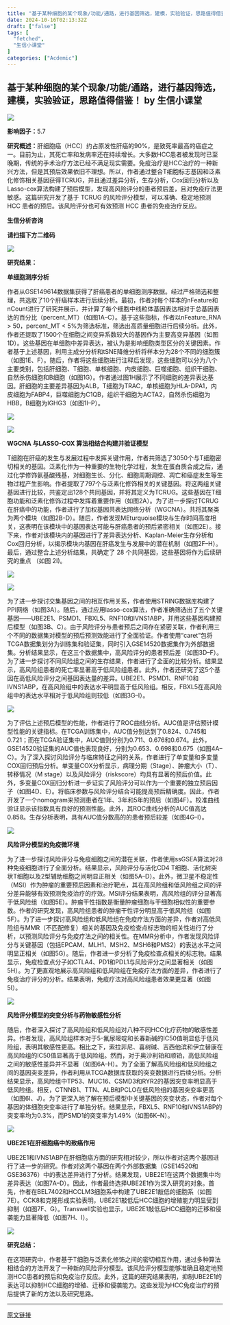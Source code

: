 ```yaml
---
title: "基于某种细胞的某个现象/功能/通路，进行基因筛选，建模，实验验证，思路值得借鉴！"
date: 2024-10-16T02:13:32Z
draft: ["false"]
tags: [
  "fetched",
  "生信小课堂"
]
categories: ["Acdemic"]
---
```

基于某种细胞的某个现象/功能/通路，进行基因筛选，建模，实验验证，思路值得借鉴！ by 生信小课堂
------
<div><p><img data-galleryid="" data-imgfileid="100013970" data-ratio="0.3960216998191682" data-s="300,640" data-src="https://mmbiz.qpic.cn/mmbiz_png/qw8jImtmeZGTtN4EZkKQkr13EkVrI9GX7hdhdpTKQ8XibYjMWUfPmu0eM2ur2wcXEVrUht5kPep6eA3bKulUoIw/640?wx_fmt=png&amp;from=appmsg" data-type="png" data-w="553" src="https://mmbiz.qpic.cn/mmbiz_png/qw8jImtmeZGTtN4EZkKQkr13EkVrI9GX7hdhdpTKQ8XibYjMWUfPmu0eM2ur2wcXEVrUht5kPep6eA3bKulUoIw/640?wx_fmt=png&amp;from=appmsg"></p><p><strong>影响因子：</strong>5.7</p><p><strong>研究概述：</strong>肝细胞癌（HCC）约占原发性肝癌的90%，是致死率最高的癌症之一。目前为止，其死亡率和发病率还在持续增长。大多数HCC患者被发现时已至晚期，传统的手术治疗方法已经不满足现实需要。免疫治疗是HCC治疗的一种新兴方法，但是其预后效果依旧不理想。所以，作者通过整合T细胞标志基因和泛素化修饰相关基因获得TCRUG，并且通过差异分析，生存分析，Cox回归分析以及Lasso-cox算法构建了预后模型，发现高风险评分的患者预后差，且对免疫疗法更敏感。这篇研究开发了基于 TCRUG 的风险评分模型，可以准确、稳定地预测 HCC 患者的预后。该风险评分也可有效预测 HCC 患者的免疫治疗反应。</p><section><span><strong><span>生信分析咨询</span></strong></span></section><p><span><strong><span>请扫描下方二维码</span></strong></span></p><p><img data-backh="430" data-backw="430" data-imgfileid="100013983" data-ratio="1" data-s="300,640" data-src="https://mmbiz.qpic.cn/mmbiz_png/qw8jImtmeZGiasmWJMCs5ib6TujDtZTGNQlS9jENFH7UB068iaZ8j6NXCson0NY5XcPEe2OX5vWuReex14ms2MI6Q/640?wx_fmt=png&amp;wxfrom=5&amp;wx_lazy=1&amp;wx_co=1" data-type="png" data-w="430" src="https://mmbiz.qpic.cn/mmbiz_png/qw8jImtmeZGiasmWJMCs5ib6TujDtZTGNQlS9jENFH7UB068iaZ8j6NXCson0NY5XcPEe2OX5vWuReex14ms2MI6Q/640?wx_fmt=png&amp;wxfrom=5&amp;wx_lazy=1&amp;wx_co=1"></p><p><strong>研究结果：</strong></p><p><strong>单细胞测序分析</strong></p><p>作者从GSE149614数据集获得了肝癌患者的单细胞测序数据。经过严格筛选和整理，共选取了10个肝癌样本进行后续分析。最初，作者对每个样本的nFeature和nCount进行了研究并展示，并计算了每个细胞中线粒体基因表达相对于总基因表达的百分比（percent_MT）（如图1A–C）。基于这些指标，作者以nFeature_RNA &gt; 50，percent_MT &lt; 5%为筛选标准，筛选出高质量细胞进行后续分析。此外，作者还提取了1500个在细胞之间变异系数较大的基因作为主要高变异基因（如图1D）。这些基因在单细胞中差异表达，被认为是影响细胞类型区分的关键因素。作者基于上述基因，利用主成分分析和tSNE降维分析将样本分为28个不同的细胞簇（如图1E、F）。随后，作者将这些细胞进行注释后发现，这些细胞可以分为八个主要类别，包括肝细胞、T细胞、单核细胞、内皮细胞、巨噬细胞、组织干细胞、自然杀伤细胞和B细胞（如图1G）。作者通过图1H展示了不同细胞的差异表达基因。肝细胞的主要差异基因为ALB，T细胞为TRAC，单核细胞为HLA-DPA1，内皮细胞为FABP4，巨噬细胞为C1QB，组织干细胞为ACTA2，自然杀伤细胞为HBB，B细胞为IGHG3（如图1I–P）。</p><p><img data-galleryid="" data-imgfileid="100013971" data-ratio="0.587037037037037" data-s="300,640" data-src="https://mmbiz.qpic.cn/mmbiz_png/qw8jImtmeZGTtN4EZkKQkr13EkVrI9GXrtHteicibCwRJMyiaYPmf9luoxB1iaicaXrOZ2ss8FAqIZEP2VDzTdBia6icQ/640?wx_fmt=png&amp;from=appmsg" data-type="png" data-w="1080" src="https://mmbiz.qpic.cn/mmbiz_png/qw8jImtmeZGTtN4EZkKQkr13EkVrI9GXrtHteicibCwRJMyiaYPmf9luoxB1iaicaXrOZ2ss8FAqIZEP2VDzTdBia6icQ/640?wx_fmt=png&amp;from=appmsg"></p><p><img data-galleryid="" data-imgfileid="100013972" data-ratio="0.8061938061938062" data-s="300,640" data-src="https://mmbiz.qpic.cn/mmbiz_png/qw8jImtmeZGTtN4EZkKQkr13EkVrI9GXuYA0iaUgB67nCVs0tXXt1aG9kY51Evv76ibicurzz4libl65vTM9k5UBEA/640?wx_fmt=png&amp;from=appmsg" data-type="png" data-w="1001" src="https://mmbiz.qpic.cn/mmbiz_png/qw8jImtmeZGTtN4EZkKQkr13EkVrI9GXuYA0iaUgB67nCVs0tXXt1aG9kY51Evv76ibicurzz4libl65vTM9k5UBEA/640?wx_fmt=png&amp;from=appmsg"></p><p><strong>WGCNA 与LASSO-COX 算法相结合构建并验证模型</strong></p><p>T细胞在肝癌的发生与发展过程中发挥关键作用，作者共筛选了3050个与T细胞密切相关的基因。泛素化作为一种重要的生物化学过程，发生在蛋白质合成之后，通过化学修饰氨基酸残基，对细胞生长、分化、细胞周期调控、凋亡和癌症发生等生物过程产生影响。作者提取了797个与泛素化修饰相关的关键基因。将这两组关键基因进行比较，共鉴定出128个共同基因，并将其定义为TCRUG。这些基因在T细胞功能和泛素化修饰过程中发挥着重要作用（如图2A）。为了进一步探讨TCRUG在肝癌中的功能，作者进行了加权基因共表达网络分析（WGCNA）。共将其聚类为两个模块（如图2B-D）。随后，作者发现MEturquoise模块与生存时间高度相关，这表明在该模块中的基因表达可能与肝癌患者的预后紧密相关（如图2E）。接下来，作者对该模块内的基因进行了差异表达分析、Kaplan-Meier生存分析和Cox回归分析，以揭示模块内基因在肝癌发生与发展中的潜在机制（如图2F–H）。最后，通过整合上述分析结果，共确定了 28 个共同基因，这些基因将作为后续研究的重点 （如图 2I)。</p><p><img data-galleryid="" data-imgfileid="100013973" data-ratio="0.6306122448979592" data-s="300,640" data-src="https://mmbiz.qpic.cn/mmbiz_png/qw8jImtmeZGTtN4EZkKQkr13EkVrI9GXHdY2bI75ZvcgCrBZxQNLId7pibgWuY7dDuAU8oF2BibkF9NXPTw35HKg/640?wx_fmt=png&amp;from=appmsg" data-type="png" data-w="980" src="https://mmbiz.qpic.cn/mmbiz_png/qw8jImtmeZGTtN4EZkKQkr13EkVrI9GXHdY2bI75ZvcgCrBZxQNLId7pibgWuY7dDuAU8oF2BibkF9NXPTw35HKg/640?wx_fmt=png&amp;from=appmsg"></p><p><img data-galleryid="" data-imgfileid="100013974" data-ratio="0.6269430051813472" data-s="300,640" data-src="https://mmbiz.qpic.cn/mmbiz_png/qw8jImtmeZGTtN4EZkKQkr13EkVrI9GX7v4w7mFWaiaiciang2ibdAKlAFjPeD1S9bVWPlgwGUTsbgI2icKan1B31HQ/640?wx_fmt=png&amp;from=appmsg" data-type="png" data-w="965" src="https://mmbiz.qpic.cn/mmbiz_png/qw8jImtmeZGTtN4EZkKQkr13EkVrI9GX7v4w7mFWaiaiciang2ibdAKlAFjPeD1S9bVWPlgwGUTsbgI2icKan1B31HQ/640?wx_fmt=png&amp;from=appmsg"></p><p>为了进一步探讨交集基因之间的相互作用关系，作者使用STRING数据库构建了PPI网络（如图3A）。随后，通过应用lasso-cox算法，作者准确筛选出了五个关键基因——UBE2E1、PSMD1、FBXL5、RNF10和IVNS1ABP，并用这些基因构建预后模型（如图3B、C）。由于风险评分与患者预后之间存在紧密关联，作者利用三个不同的数据集对模型的预后预测效能进行了全面验证。作者使用“caret”包将TCGA数据集划分为训练集和验证集，同时引入GSE14520数据集作为外部数据集。分析结果显示，在这三个数据集中，高风险评分的患者预后差（如图3D–F）。为了进一步探讨不同风险组之间的生存结果，作者进行了全面的比较分析。结果显示，高风险组患者的死亡率显著高于低风险组患者。此外，作者还研究了这5个基因在高低风险评分之间基因表达量的差异。UBE2E1、PSMD1、RNF10和IVNS1ABP，在高风险组中的表达水平明显高于低风险组。相反，FBXL5在高风险组中的表达水平相对于低风险组则较低（如图3G–I）。</p><p><img data-galleryid="" data-imgfileid="100013975" data-ratio="1.3088235294117647" data-s="300,640" data-src="https://mmbiz.qpic.cn/mmbiz_png/qw8jImtmeZGTtN4EZkKQkr13EkVrI9GXCgpxTAUHl9DVPNnzu4NUZKQVEQudcFmSON6LJOFKxWPnSd7FhydtSw/640?wx_fmt=png&amp;from=appmsg" data-type="png" data-w="612" src="https://mmbiz.qpic.cn/mmbiz_png/qw8jImtmeZGTtN4EZkKQkr13EkVrI9GXCgpxTAUHl9DVPNnzu4NUZKQVEQudcFmSON6LJOFKxWPnSd7FhydtSw/640?wx_fmt=png&amp;from=appmsg"></p><p>为了评估上述预后模型的性能，作者进行了ROC曲线分析。AUC值是评估预计模型性能的关键指标。在TCGA训练集中，AUC值分别达到了0.824、0.745和0.721；而在TCGA验证集中，AUC值则分别为0.711、0.676和0.674。此外，GSE14520验证集的AUC值也表现良好，分别为0.653、0.698和0.675（如图4A–C）。为了深入探讨风险评分与临床特征之间的关系，作者进行了单变量和多变量COX回归预后分析。单变量COX分析显示，病理分期（Stage）、肿瘤大小（T）、转移情况（M stage）以及风险评分（riskscore）均具有显著的预后价值。此外，多变量COX回归分析进一步证实了风险评分可以作为一个重要的独立预后因子（如图4D、E）。将临床参数与风险评分结合可能提高预后精确度。因此，作者开发了一个nomogram来预测患者在1年、3年和5年的预后（如图4F）。校准曲线验证显示该指数具有良好的预测性能。此外，其ROC曲线分析的AUC值高达0.858。生存分析表明，具有AUC值分数高的的患者预后较差（如图4G–I）。</p><p><img data-galleryid="" data-imgfileid="100013976" data-ratio="1.3776223776223777" data-s="300,640" data-src="https://mmbiz.qpic.cn/mmbiz_png/qw8jImtmeZGTtN4EZkKQkr13EkVrI9GXxiaFpF2aAAqOQwIY7T1radUpo6D5XZN3IND3Vd9WtObHFoAJ357nGCw/640?wx_fmt=png&amp;from=appmsg" data-type="png" data-w="572" src="https://mmbiz.qpic.cn/mmbiz_png/qw8jImtmeZGTtN4EZkKQkr13EkVrI9GXxiaFpF2aAAqOQwIY7T1radUpo6D5XZN3IND3Vd9WtObHFoAJ357nGCw/640?wx_fmt=png&amp;from=appmsg"></p><p><strong>风险评分模型的免疫微环境</strong></p><p>为了进一步探讨风险评分与免疫细胞之间的潜在关联，作者使用ssGSEA算法对28种免疫细胞进行了全面分析。结果显示，风险评分与活化CD4 T细胞、活化树突状T细胞以及2型辅助细胞之间明显正相关（如图5A–D）。此外，微卫星不稳定性（MSI）作为肿瘤的重要预后因素和治疗靶点，其在高风险组和低风险组之间的评分差异能够有效预测免疫治疗的疗效。MSI评分结果表明，高风险组的评分显著高于低风险组（如图5E）。肿瘤干性指数是衡量肿瘤细胞与干细胞相似性的重要参数。作者的研究发现，高风险组患者的肿瘤干性评分明显高于低风险组（如图5F）。为了进一步探讨高风险组和低风险组在免疫疗法方面的差异，作者对高低风险组与MMR（不匹配修复）相关的基因及免疫检查点标志物的相关性进行了分析，以预测风险评分与免疫疗法之间的相关性。在MMR分析中，作者发现风险评分与关键基因（包括EPCAM、MLH1、MSH2、MSH6和PMS2）的表达水平之间明显正相关（如图5G）。随后，作者进一步分析了免疫检查点相关的标志物。结果显示，免疫检查点分子如CTLA4、PD1和PDL1与风险评分之间显著相关（如图5H）。为了更直观地展示高风险组和低风险组在免疫疗法方面的差异，作者进行了免疫治疗评分的分析。结果表明，免疫疗法对高风险组患者效果更显著（如图5I）。</p><p><img data-galleryid="" data-imgfileid="100013977" data-ratio="1.3785714285714286" data-s="300,640" data-src="https://mmbiz.qpic.cn/mmbiz_png/qw8jImtmeZGTtN4EZkKQkr13EkVrI9GXicBWKDDlEqia5icGKYPeibnHDy84bvZ1loR4yv3oqNshOjAKXS2qK1PoRA/640?wx_fmt=png&amp;from=appmsg" data-type="png" data-w="560" src="https://mmbiz.qpic.cn/mmbiz_png/qw8jImtmeZGTtN4EZkKQkr13EkVrI9GXicBWKDDlEqia5icGKYPeibnHDy84bvZ1loR4yv3oqNshOjAKXS2qK1PoRA/640?wx_fmt=png&amp;from=appmsg"></p><p><strong>风险评分模型的突变分析与药物敏感性分析</strong></p><p>随后，作者深入探讨了高风险组和低风险组对八种不同HCC化疗药物的敏感性差异。作者发现，高风险组样本对于5-氟尿嘧啶和长春新碱的IC50值明显低于低风险组，表明其敏感性更高。相比之下，索拉非尼、喜树碱、吉西他滨和伊立替康在高风险组的IC50值显著高于低风险组。然而，对于奥沙利铂和顺铂，高低风险组之间的敏感性差异并不显著（如图6A–H）。为了全面了解高风险组和低风险组之间的基因突变差异，作者利用从TCGA数据库获取的突变数据进行后续分析。分析结果显示，高风险组中TP53、MUC16、CSMD3和RYR2的基因突变率明显高于低风险组。相反，CTNNB1、TTN、ALB和PCLO在低风险组的基因突变率更高（如图6I、J）。为了更深入地了解在预后模型中关键基因的突变状态，作者对每个基因的体细胞突变率进行了单独分析。结果显示，FBXL5、RNF10和IVNS1ABP的突变率均为0.3%，而PSMD1的突变率为1.49%（如图6K–N）。</p><p><img data-galleryid="" data-imgfileid="100013978" data-ratio="1.318407960199005" data-s="300,640" data-src="https://mmbiz.qpic.cn/mmbiz_png/qw8jImtmeZGTtN4EZkKQkr13EkVrI9GXnEvbPQR4xdU7yU4RzDias58CD2eHCKrvFicOTQLV5KIZSOx3KUUB6rHA/640?wx_fmt=png&amp;from=appmsg" data-type="png" data-w="603" src="https://mmbiz.qpic.cn/mmbiz_png/qw8jImtmeZGTtN4EZkKQkr13EkVrI9GXnEvbPQR4xdU7yU4RzDias58CD2eHCKrvFicOTQLV5KIZSOx3KUUB6rHA/640?wx_fmt=png&amp;from=appmsg"></p><p><strong>UBE2E1在肝细胞癌中的致癌作用</strong></p><p>UBE2E1和IVNS1ABP在肝细胞癌方面的研究相对较少，所以作者对这两个基因进行了进一步的研究。作者对这两个基因在两个外部数据集（GSE14520和GSE36376）中的表达差异进行了分析。结果发现，UBE2E1在这两个数据集中均差异表达（如图7A–D）。因此，作者最终选择UBE2E1作为深入研究的对象。首先，作者在BEL7402和HCCLM3细胞系中构建了UBE2E1敲低的细胞系（如图7E）。CCK8和克隆形成实验表明，UBE2E1敲低后HCC细胞的增殖能力明显受到抑制（如图7F、G）。Transwell实验也显示，UBE2E1敲低后HCC细胞的迁移和侵袭能力显著降低（如图7H、I）。</p><p><img data-galleryid="" data-imgfileid="100013979" data-ratio="1.1609022556390978" data-s="300,640" data-src="https://mmbiz.qpic.cn/mmbiz_png/qw8jImtmeZGTtN4EZkKQkr13EkVrI9GXassN0hJDqm7e7UJHBORBBjd77ml48cgBYY7coBYTFv9rFI6KuAmibSw/640?wx_fmt=png&amp;from=appmsg" data-type="png" data-w="665" src="https://mmbiz.qpic.cn/mmbiz_png/qw8jImtmeZGTtN4EZkKQkr13EkVrI9GXassN0hJDqm7e7UJHBORBBjd77ml48cgBYY7coBYTFv9rFI6KuAmibSw/640?wx_fmt=png&amp;from=appmsg"></p><p><strong>研究总结：</strong></p><p>在这项研究中，作者基于T细胞与泛素化修饰之间的密切相互作用，通过多种算法相结合的方法开发了一种新的风险评分模型。该风险评分模型能够准确且稳定地预测HCC患者的预后和免疫治疗反应。此外，这篇的研究结果表明，抑制UBE2E1的表达可以抑制HCC细胞的增殖、迁移和侵袭能力。这些发现为HCC免疫治疗的预后提供了新的方法以及研究思路。</p><p><mp-style-type data-value="3"></mp-style-type></p></div>  
<hr>
<a href="https://mp.weixin.qq.com/s/i2EYdU2ysnJGkaPpAJ0b2w",target="_blank" rel="noopener noreferrer">原文链接</a>
